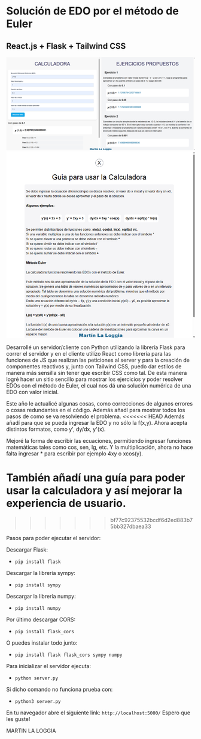 # Solución de EDO por el método de Euler
## React.js + Flask + Tailwind CSS

![alt text](public/exampleScreen.png)
![alt text](public/exampleScreen2.png)

Desarrollé un servidor/cliente con Python utilizando la librería Flask para correr el servidor y en el cliente utilizo React como librería para las funciones de JS que realizan las peticiones al server y para la creación de componentes reactivos y, junto con Tailwind CSS, puedo dar estilos de manera más sensilla sin tener que escribir CSS como tal. De esta manera logré hacer un sitio sencillo para mostrar los ejercicios y poder resolver EDOs con el método de Euler, el cual nos dá una solución numérica de una EDO con valor inicial.

Este año le actualicé algunas cosas, como correcciones de algunos errores o cosas redundantes en el código. Además añadí para mostrar todos los pasos de como se va resolviendo el problema.
<<<<<<< HEAD
Además añadí para que se pueda ingresar la EDO y no sólo la f(x,y). Ahora acepta distintos formatos, como y', dy/dx, y'(x).

Mejoré la forma de escribir las ecuaciones, permitiendo ingresar funciones matemáticas tales como cos, sen, lg, etc. Y la multiplicación, ahora no hace falta ingresar * para escribir por ejemplo 4xy o xcos(y).

También añadí una guía para poder usar la calculadora y así mejorar la experiencia de usuario.
=======
>>>>>>> bf77c92375532bcdf6d2ed883b75bb327dbaea33

Pasos para poder ejecutar el servidor:

Descargar Flask:
- `pip install flask`

Descargar la librería sympy:
- `pip install sympy`

Descargar la librería numpy:
- `pip install numpy`

Por último descargar CORS:
- `pip install flask_cors`

O puedes instalar todo junto:
- `pip install flask flask_cors sympy numpy`

Para inicializar el servidor ejecuta:
- `python server.py` 

Si dicho comando no funciona prueba con:
- `python3 server.py`

En tu navegador abre el siguiente link:
`http://localhost:5000/`
Espero que les guste!

MARTIN LA LOGGIA
